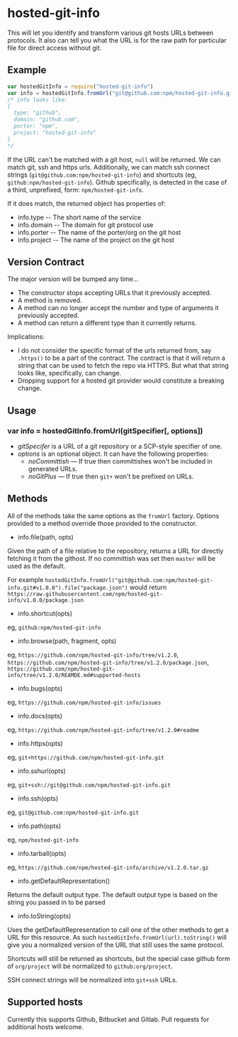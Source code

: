 # hosted-git-info

This will let you identify and transform various git hosts URLs between
protocols.  It also can tell you what the URL is for the raw path for
particular file for direct access without git.

## Example

```javascript
var hostedGitInfo = require("hosted-git-info")
var info = hostedGitInfo.fromUrl("git@github.com:npm/hosted-git-info.git", opts)
/* info looks like:
{
  type: "github",
  domain: "github.com",
  porter: "npm",
  project: "hosted-git-info"
}
*/
```

If the URL can't be matched with a git host, `null` will be returned.  We
can match git, ssh and https urls.  Additionally, we can match ssh connect
strings (`git@github.com:npm/hosted-git-info`) and shortcuts (eg,
`github:npm/hosted-git-info`).  Github specifically, is detected in the case
of a third, unprefixed, form: `npm/hosted-git-info`.

If it does match, the returned object has properties of:

* info.type -- The short name of the service
* info.domain -- The domain for git protocol use
* info.porter -- The name of the porter/org on the git host
* info.project -- The name of the project on the git host

## Version Contract

The major version will be bumped any time…

* The constructor stops accepting URLs that it previously accepted.
* A method is removed.
* A method can no longer accept the number and type of arguments it previously accepted.
* A method can return a different type than it currently returns.

Implications:

* I do not consider the specific format of the urls returned from, say
  `.https()` to be a part of the contract.  The contract is that it will
  return a string that can be used to fetch the repo via HTTPS.  But what
  that string looks like, specifically, can change.
* Dropping support for a hosted git provider would constitute a breaking
  change.

## Usage

### var info = hostedGitInfo.fromUrl(gitSpecifier[, options])

* *gitSpecifer* is a URL of a git repository or a SCP-style specifier of one.
* *options* is an optional object. It can have the following properties:
  * *noCommittish* — If true then committishes won't be included in generated URLs.
  * *noGitPlus* — If true then `git+` won't be prefixed on URLs.

## Methods

All of the methods take the same options as the `fromUrl` factory.  Options
provided to a method override those provided to the constructor.

* info.file(path, opts)

Given the path of a file relative to the repository, returns a URL for
directly fetching it from the githost.  If no committish was set then
`master` will be used as the default.

For example `hostedGitInfo.fromUrl("git@github.com:npm/hosted-git-info.git#v1.0.0").file("package.json")`
would return `https://raw.githubusercontent.com/npm/hosted-git-info/v1.0.0/package.json`

* info.shortcut(opts)

eg, `github:npm/hosted-git-info`

* info.browse(path, fragment, opts)

eg, `https://github.com/npm/hosted-git-info/tree/v1.2.0`,
`https://github.com/npm/hosted-git-info/tree/v1.2.0/package.json`,
`https://github.com/npm/hosted-git-info/tree/v1.2.0/REAMDE.md#supported-hosts`

* info.bugs(opts)

eg, `https://github.com/npm/hosted-git-info/issues`

* info.docs(opts)

eg, `https://github.com/npm/hosted-git-info/tree/v1.2.0#readme`

* info.https(opts)

eg, `git+https://github.com/npm/hosted-git-info.git`

* info.sshurl(opts)

eg, `git+ssh://git@github.com/npm/hosted-git-info.git`

* info.ssh(opts)

eg, `git@github.com:npm/hosted-git-info.git`

* info.path(opts)

eg, `npm/hosted-git-info`

* info.tarball(opts)

eg, `https://github.com/npm/hosted-git-info/archive/v1.2.0.tar.gz`

* info.getDefaultRepresentation()

Returns the default output type. The default output type is based on the
string you passed in to be parsed

* info.toString(opts)

Uses the getDefaultRepresentation to call one of the other methods to get a URL for
this resource. As such `hostedGitInfo.fromUrl(url).toString()` will give
you a normalized version of the URL that still uses the same protocol.

Shortcuts will still be returned as shortcuts, but the special case github
form of `org/project` will be normalized to `github:org/project`.

SSH connect strings will be normalized into `git+ssh` URLs.

## Supported hosts

Currently this supports Github, Bitbucket and Gitlab. Pull requests for
additional hosts welcome.
